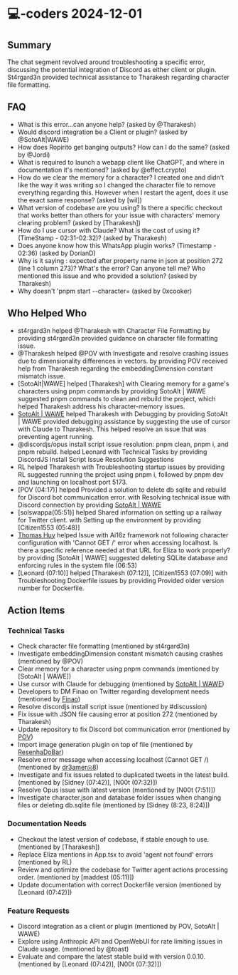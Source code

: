 # 💻-coders 2024-12-01

## Summary
The chat segment revolved around troubleshooting a specific error, discussing the potential integration of Discord as either client or plugin. St4rgard3n provided technical assistance to Tharakesh regarding character file formatting.

## FAQ
- What is this error...can anyone help? (asked by @Tharakesh)
- Would discord integration be a Client or plugin? (asked by @SotoAlt|WAWE)
- How does Ropirito get banging outputs? How can I do the same? (asked by @Jordi)
- What is required to launch a webapp client like ChatGPT, and where in documentation it's mentioned? (asked by @effect.crypto)
- How do we clear the memory for a character? I created one and didn't like the way it was writing so I changed the character file to remove everything regarding this. However when I restart the agent, does it use the exact same response? (asked by [wil])
- What version of codebase are you using? Is there a specific checkout that works better than others for your issue with characters' memory clearing problem? (asked by [Tharakesh])
- How do I use cursor with Claude? What is the cost of using it? (TimeStamp - 02:31-02:32)? (asked by Tharakesh)
- Does anyone know how this WhatsApp plugin works? (Timestamp - 02:36) (asked by DorianD)
- Why is it saying : expected after property name in json at position 272 (line 1 column 273)? What's the error? Can anyone tell me? Who mentioned this issue and who provided a solution? (asked by Tharakesh)
- Why doesn't 'pnpm start --character= (asked by 0xcooker)

## Who Helped Who
- st4rgard3n helped @Tharakesh with Character File Formatting by providing st4rgard3n provided guidance on character file formatting issue.
- @Tharakesh helped @POV with Investigate and resolve crashing issues due to dimensionality differences in vectors. by providing POV received help from Tharakesh regarding the embeddingDimension constant mismatch issue.
- [SotoAlt|WAWE] helped [Tharakesh] with Clearing memory for a game's characters using pnpm commands by providing SotoAlt | WAWE suggested pnpm commands to clean and rebuild the project, which helped Tharakesh address his character-memory issues.
- [SotoAlt | WAWE](02:29) helped Tharakesh with Debugging by providing SotoAlt | WAWE provided debugging assistance by suggesting the use of cursor with Claude to Tharakesh. This helped resolve an issue that was preventing agent running.
- @discordjs/opus install script issue resolution: pnpm clean, pnpm i, and pnpm rebuild. helped Leonard with Technical Tasks by providing DiscordJS Install Script Issue Resolution Suggestions
- RL helped Tharakesh with Troubleshooting startup issues by providing RL suggested running the project using pnpm i, followed by pnpm dev and launching on localhost port 5173.
- [POV (04:17)] helped Provided a solution to delete db sqlite and rebuild for Discord bot communication error. with Resolving technical issue with Discord connection by providing [SotoAlt | WAWE](04:41)
- [solswappa(05:51)] helped Shared information on setting up a railway for Twitter client. with Setting up the environment by providing [Citizen1553 (05:48)]
- [Thomas Huy](07:02) helped Issue with Ai16z framework not following character configuration with 'Cannot GET /' error when accessing localhost. Is there a specific reference needed at that URL for Eliza to work properly? by providing [SotoAlt | WAWE] suggested deleting SQLite database and enforcing rules in the system file (06:53)
- [Leonard (07:10)] helped [Tharakesh (07:12)], [Citizen1553 (07:09)] with Troubleshooting Dockerfile issues by providing Provided older version number for Dockerfile.

## Action Items

### Technical Tasks
- Check character file formatting (mentioned by st4rgard3n)
- Investigate embeddingDimension constant mismatch causing crashes (mentioned by @POV)
- Clear memory for a character using pnpm commands (mentioned by [SotoAlt | WAWE])
- Use cursor with Claude for debugging (mentioned by [SotoAlt | WAWE](02:29))
- Developers to DM Finao on Twitter regarding development needs (mentioned by [Finao](02:32))
- Resolve discordjs install script issue (mentioned by #discussion)
- Fix issue with JSON file causing error at position 272 (mentioned by Tharakesh)
- Update repository to fix Discord bot communication error (mentioned by [POV](04:17))
- Import image generation plugin on top of file (mentioned by [ResenhaDoBar](06:14))
- Resolve error message when accessing localhost (Cannot GET /) (mentioned by [dr3amer◎8](06:29))
- Investigate and fix issues related to duplicated tweets in the latest build. (mentioned by [Sidney (07:42)], [N00t (07:32)])
- Resolve Opus issue with latest version (mentioned by [N00t (7:51)])
- Investigate character.json and database folder issues when changing files or deleting db.sqlite file (mentioned by [Sidney (8:23, 8:24)])

### Documentation Needs
- Checkout the latest version of codebase, if stable enough to use. (mentioned by [Tharakesh])
- Replace Eliza mentions in App.tsx to avoid 'agent not found' errors (mentioned by RL)
- Review and optimize the codebase for Twitter agent actions processing order. (mentioned by [maddest (05:11)])
- Update documentation with correct Dockerfile version (mentioned by [Leonard (07:42)])

### Feature Requests
- Discord integration as a client or plugin (mentioned by POV, SotoAlt | WAWE)
- Explore using Anthropic API and OpenWebUI for rate limiting issues in Claude usage. (mentioned by @toast)
- Evaluate and compare the latest stable build with version 0.0.10. (mentioned by [Leonard (07:42)], [N00t (07:32)])